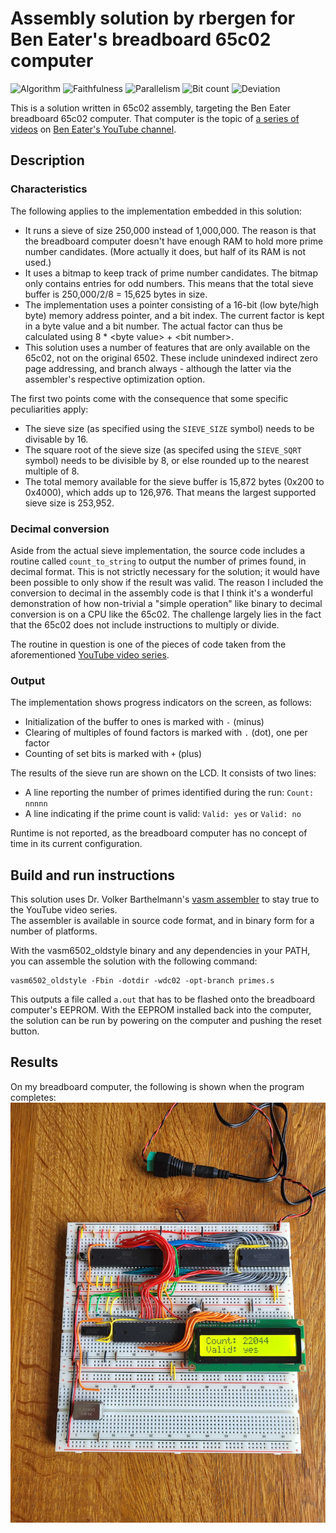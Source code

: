# Assembly solution by rbergen for Ben Eater's breadboard 65c02 computer

![Algorithm](https://img.shields.io/badge/Algorithm-base-green)
![Faithfulness](https://img.shields.io/badge/Faithful-no-yellowgreen)
![Parallelism](https://img.shields.io/badge/Parallel-no-green)
![Bit count](https://img.shields.io/badge/Bits-1-green)
![Deviation](https://img.shields.io/badge/Deviation-sievesize-blue)

This is a solution written in 65c02 assembly, targeting the Ben Eater breadboard 65c02 computer. That computer is the topic of [a series of videos](https://youtube.com/playlist?list=PLowKtXNTBypFbtuVMUVXNR0z1mu7dp7eH) on [Ben Eater's YouTube channel](https://www.youtube.com/@BenEater).

## Description

### Characteristics

The following applies to the implementation embedded in this solution:

- It runs a sieve of size 250,000 instead of 1,000,000. The reason is that the breadboard computer doesn't have enough RAM to hold more prime number candidates. (More actually it does, but half of its RAM is not used.)
- It uses a bitmap to keep track of prime number candidates. The bitmap only contains entries for odd numbers. This means that the total sieve buffer is 250,000/2/8 = 15,625 bytes in size.
- The implementation uses a pointer consisting of a 16-bit (low byte/high byte) memory address pointer, and a bit index. The current factor is kept in a byte value and a bit number. The actual factor can thus be calculated using 8 * &lt;byte value&gt; + &lt;bit number&gt;.
- This solution uses a number of features that are only available on the 65c02, not on the original 6502. These include unindexed indirect zero page addressing, and branch always - although the latter via the assembler's respective optimization option.

The first two points come with the consequence that some specific peculiarities apply:

- The sieve size (as specified using the `SIEVE_SIZE` symbol) needs to be divisable by 16.
- The square root of the sieve size (as specifed using the `SIEVE_SQRT` symbol) needs to be divisible by 8, or else rounded up to the nearest multiple of 8.
- The total memory available for the sieve buffer is 15,872 bytes (0x200 to 0x4000), which adds up to 126,976. That means the largest supported sieve size is 253,952.

### Decimal conversion

Aside from the actual sieve implementation, the source code includes a routine called `count_to_string` to output the number of primes found, in decimal format. This is not strictly necessary for the solution; it would have been possible to only show if the result was valid. The reason I included the conversion to decimal in the assembly code is that I think it's a wonderful demonstration of how non-trivial a "simple operation" like binary to decimal conversion is on a CPU like the 65c02. The challenge largely lies in the fact that the 65c02 does not include instructions to multiply or divide.

The routine in question is one of the pieces of code taken from the aforementioned [YouTube video series](https://youtube.com/playlist?list=PLowKtXNTBypFbtuVMUVXNR0z1mu7dp7eH).

### Output

The implementation shows progress indicators on the screen, as follows:

- Initialization of the buffer to ones is marked with `-` (minus)
- Clearing of multiples of found factors is marked with `.` (dot), one per factor
- Counting of set bits is marked with `+` (plus)

The results of the sieve run are shown on the LCD. It consists of two lines:

- A line reporting the number of primes identified during the run: `Count: nnnnn`
- A line indicating if the prime count is valid: `Valid: yes` or `Valid: no`

Runtime is not reported, as the breadboard computer has no concept of time in its current configuration.

## Build and run instructions

This solution uses Dr. Volker Barthelmann's [vasm assembler](http://www.compilers.de/vasm.html) to stay true to the YouTube video series.  
The assembler is available in source code format, and in binary form for a number of platforms.

With the vasm6502_oldstyle binary and any dependencies in your PATH, you can assemble the solution with the following command:

```shell
vasm6502_oldstyle -Fbin -dotdir -wdc02 -opt-branch primes.s
```

This outputs a file called `a.out` that has to be flashed onto the breadboard computer's EEPROM. With the EEPROM installed back into the computer, the solution can be run by powering on the computer and pushing the reset button.

## Results

On my breadboard computer, the following is shown when the program completes:
![Results](results.jpg)
